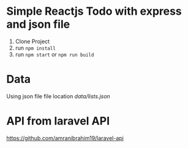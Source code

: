 # Simple Reactjs Todo with express and json file
1. Clone Project
2. run `npm install`
3. run `npm start` or `npm run build` 

# Data
Using json file
file location *data/lists.json*

# API from laravel API
https://github.com/amranibrahim19/laravel-api
